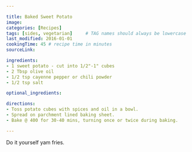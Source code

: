 ```yaml
---

title: Baked Sweet Potato
image:
categories: [Recipes]
tags: [sides, vegetarian]     # TAG names should always be lowercase
last_modified: 2016-01-01
cookingTime: 45 # recipe time in minutes
sourceLink: 

ingredients:
- 1 sweet potato - cut into 1/2"-1" cubes
- 2 Tbsp olive oil
- 1/2 tsp cayenne pepper or chili powder
- 1/2 tsp salt

optional_ingredients:

directions:
- Toss potato cubes with spices and oil in a bowl.
- Spread on parchment lined baking sheet.
- Bake @ 400 for 30-40 mins, turning once or twice during baking.

---
```


Do it yourself yam fries.